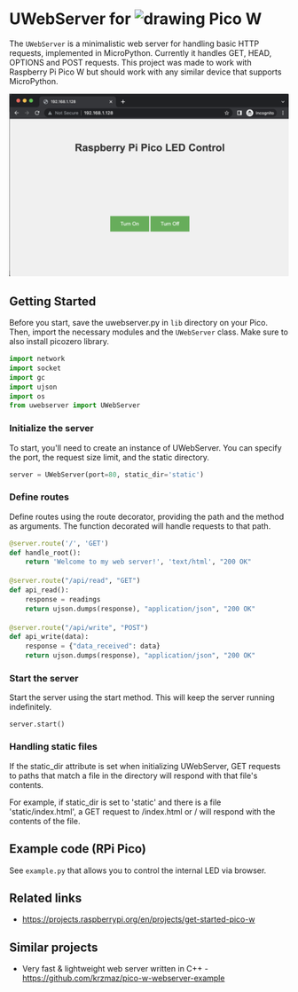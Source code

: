 # UWebServer for <img src="https://www.raspberrypi.com/app/uploads/2021/10/cropped-Raspberry-Pi-Favicon-100x100-1-300x300.png" alt="drawing" width="35"/> Pico W

The `UWebServer` is a minimalistic web server for handling basic HTTP requests, implemented in MicroPython. Currently it handles GET, HEAD, OPTIONS and POST requests. This project was made to work with Raspberry Pi Pico W but should work with any similar device that supports MicroPython.

<img src="readme_img/index.png" alt="drawing" width=1000/>

## Getting Started

Before you start, save the uwebserver.py in `lib` directory on your Pico. Then, import the necessary modules and the `UWebServer` class. Make sure to also install picozero library.

```python
import network
import socket
import gc
import ujson
import os
from uwebserver import UWebServer
```

### Initialize the server
To start, you'll need to create an instance of UWebServer. You can specify the port, the request size limit, and the static directory.

```python
server = UWebServer(port=80, static_dir='static')
```

### Define routes
Define routes using the route decorator, providing the path and the method as arguments. The function decorated will handle requests to that path.

```python
@server.route('/', 'GET')
def handle_root():
    return 'Welcome to my web server!', 'text/html', "200 OK"

@server.route("/api/read", "GET")
def api_read():
    response = readings
    return ujson.dumps(response), "application/json", "200 OK"

@server.route("/api/write", "POST")
def api_write(data):
    response = {"data_received": data}
    return ujson.dumps(response), "application/json", "200 OK"
```

### Start the server
Start the server using the start method. This will keep the server running indefinitely.

```
server.start()
```

### Handling static files
If the static_dir attribute is set when initializing UWebServer, GET requests to paths that match a file in the directory will respond with that file's contents.

For example, if static_dir is set to 'static' and there is a file 'static/index.html', a GET request to /index.html or / will respond with the contents of the file.

## Example code (RPi Pico)
See `example.py` that allows you to control the internal LED via browser.

## Related links
* https://projects.raspberrypi.org/en/projects/get-started-pico-w

## Similar projects
* Very fast & lightweight web server written in C++ - https://github.com/krzmaz/pico-w-webserver-example
